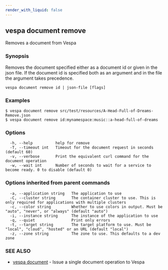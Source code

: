 ```yaml
---
render_with_liquid: false
---
```


## vespa document remove

Removes a document from Vespa

### Synopsis

Removes the document specified either as a document id or given in the json file.
If the document id is specified both as an argument and in the file the argument takes precedence.

```
vespa document remove id | json-file [flags]
```

### Examples

```
$ vespa document remove src/test/resources/A-Head-Full-of-Dreams-Remove.json
$ vespa document remove id:mynamespace:music::a-head-full-of-dreams
```

### Options

```
  -h, --help          help for remove
  -T, --timeout int   Timeout for the document request in seconds (default 60)
  -v, --verbose       Print the equivalent curl command for the document operation
  -w, --wait int      Number of seconds to wait for a service to become ready. 0 to disable (default 0)
```

### Options inherited from parent commands

```
  -a, --application string   The application to use
  -C, --cluster string       The container cluster to use. This is only required for applications with multiple clusters
  -c, --color string         Whether to use colors in output. Must be "auto", "never", or "always" (default "auto")
  -i, --instance string      The instance of the application to use
  -q, --quiet                Print only errors
  -t, --target string        The target platform to use. Must be "local", "cloud", "hosted" or an URL (default "local")
  -z, --zone string          The zone to use. This defaults to a dev zone
```

### SEE ALSO

* [vespa document](vespa_document.html)	 - Issue a single document operation to Vespa

